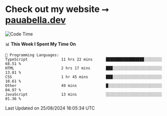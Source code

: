# Check out my website ⭢ [pauabella.dev](https://pauabella.dev)

<!--START_SECTION:waka-->
![Code Time](http://img.shields.io/badge/Code%20Time-3%2C659%20hrs%2036%20mins-blue)

📊 **This Week I Spent My Time On** 

```text
💬 Programming Languages: 
TypeScript               11 hrs 22 mins      █████████████████░░░░░░░░   68.51 % 
HTML                     2 hrs 17 mins       ███░░░░░░░░░░░░░░░░░░░░░░   13.81 % 
CSS                      1 hr 45 mins        ███░░░░░░░░░░░░░░░░░░░░░░   10.61 % 
Other                    49 mins             █░░░░░░░░░░░░░░░░░░░░░░░░   04.97 % 
JavaScript               13 mins             ░░░░░░░░░░░░░░░░░░░░░░░░░   01.36 % 
```


 Last Updated on 25/08/2024 18:05:34 UTC
<!--END_SECTION:waka-->
